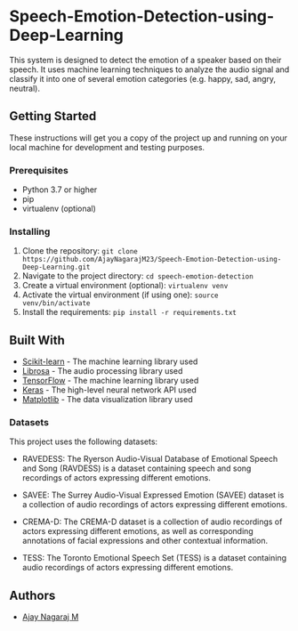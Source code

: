 # Speech-Emotion-Detection-using-Deep-Learning

This system is designed to detect the emotion of a speaker based on their speech. It uses machine learning techniques to analyze the audio signal and classify it into one of several emotion categories (e.g. happy, sad, angry, neutral).

## Getting Started

These instructions will get you a copy of the project up and running on your local machine for development and testing purposes.

### Prerequisites

- Python 3.7 or higher
- pip
- virtualenv (optional)

### Installing

1. Clone the repository: `git clone https://github.com/AjayNagarajM23/Speech-Emotion-Detection-using-Deep-Learning.git`
2. Navigate to the project directory: `cd speech-emotion-detection`
3. Create a virtual environment (optional): `virtualenv venv`
4. Activate the virtual environment (if using one): `source venv/bin/activate`
5. Install the requirements: `pip install -r requirements.txt`

## Built With

- [Scikit-learn](https://scikit-learn.org/) - The machine learning library used
- [Librosa](https://librosa.org/) - The audio processing library used
- [TensorFlow](https://www.tensorflow.org/) - The machine learning library used
- [Keras](https://keras.io/) - The high-level neural network API used
- [Matplotlib](https://matplotlib.org/) - The data visualization library used

### Datasets

This project uses the following datasets:

- RAVEDESS: The Ryerson Audio-Visual Database of Emotional Speech and Song (RAVDESS) is a dataset containing speech and song recordings of actors expressing different emotions.

- SAVEE: The Surrey Audio-Visual Expressed Emotion (SAVEE) dataset is a collection of audio recordings of actors expressing different emotions.

- CREMA-D: The CREMA-D dataset is a collection of audio recordings of actors expressing different emotions, as well as corresponding annotations of facial expressions and other contextual information.

- TESS: The Toronto Emotional Speech Set (TESS) is a dataset containing audio recordings of actors expressing different emotions.

## Authors

- [Ajay Nagaraj M](https://github.com/AjayNagarajM23)


